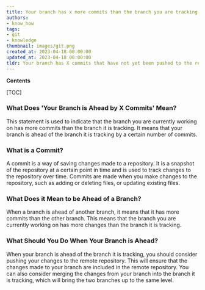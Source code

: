 ```yaml
---
title: Your branch has x more commits than the branch you are tracking
authors:
- know_how
tags:
- git
- knowledge
thumbnail: images/git.png
created_at: 2023-04-18 00:00:00
updated_at: 2023-04-18 00:00:00
tldr: Your branch has X commits that have not yet been pushed to the remote repository.
---
```


**Contents**

[TOC]

### What Does 'Your Branch is Ahead by X Commits' Mean?

This statement is used to indicate that the branch you are currently working on has more commits than the branch it is tracking. It means that your branch is ahead of the branch it is tracking by a certain number of commits.

### What is a Commit?

A commit is a way of saving changes made to a repository. It is a snapshot of the repository at a certain point in time and is used to track changes to the repository over time. Commits are made when you make changes to the repository, such as adding or deleting files, or updating existing files.

### What Does it Mean to be Ahead of a Branch?

When a branch is ahead of another branch, it means that it has more commits than the other branch. This means that the branch you are currently working on has more changes than the branch it is tracking.

### What Should You Do When Your Branch is Ahead?

When your branch is ahead of the branch it is tracking, you should consider pushing your changes to the remote repository. This will ensure that the changes made to your branch are included in the remote repository. You can also consider merging the changes from your branch into the branch it is tracking, which will bring the two branches up to the same level.
